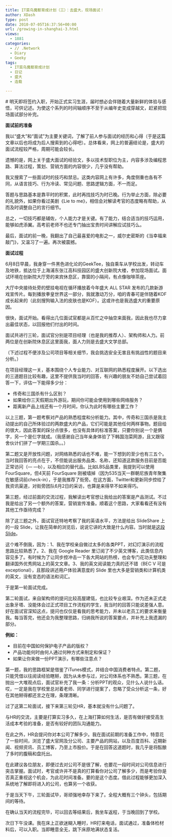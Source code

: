 ```yaml
---
title: IT菜鸟魔都育成计划（三）：去盛大，现场面试！
author: XDash
type: post
date: 2010-07-05T16:37:56+00:00
url: /growing-in-shanghai-3.html
views:
  - 1881
categories:
  - // .Network
  - Diary
  - Geeky
tags:
  - IT菜鸟魔都育成计划
  - 日记
  - 盛大
  - 连载

---
```

\# 明天即将签约入职，开始正式实习生涯，届时想必会伴随着大量新鲜的体验与感悟，可供记述。为使这个系列的时间轴顺序不至于从编年史变成穿越文，赶紧把现场面试部分补完。

**面试前的准备**

我以“盛大”和“面试”为主要关键词，了解了前人参与面试的经历和心得（于是这篇文章以后也将成为后人搜索到的心得吧）。总体看来，网上的普遍结论是，盛大的面试流程较严格，周期可能会较长。

遗憾的是，网上关于盛大面试的经验文，多以技术型职位为主，内容多涉及编程思路、算法过程，策划、营销方面的内容很少，几乎没有帮助。

我又搜索了一些面试时的技巧和禁忌。这类内容网上有许多，角度侧重也各有不同，从语言技巧、行为冷读、常见问题、思路逻辑方面，不一而足。

答题与思路基本是靠平时的积累，此时再找技巧为时已晚。行为举止方面，除必要的礼貌外，如果你看过美剧《Lie to me》，相信会对解读考官的态度略有帮助，从而及时调整自己的言行细节。

总之，一切技巧都是辅佐，个人能力才是关键。有了能力，结合适当的技巧运用，能够如虎添翼。高考前老师不也还专门抽出宝贵时间讲解应试技巧么。

最后，面试的前一晚，我翻出了自己最喜爱的电影之一，威尔史密斯的《当幸福来敲门》，又温习了一遍。再次被震撼。

<!--more-->

**面试过程**

6月8日早晨，我身穿一件黑色进化论的GeekTee，独自乘车从学校出发，转动车及地铁，抵达位于上海浦东张江高科技园区的盛大创新院大楼，参加现场面试。面试环境在创新院大厅旁的来宾休息区，靠窗的小隔间，有点像咖啡茶座。

大厅中央接待处旁的壁挂电视在循环播放着今年盛大 ALL STAR 发布的几款新游戏宣传片。每到播放拳皇世界这一部分，我就激动万分，咱的青春可是伴随着KOF成长起来的（此刻搜狗输入法的皮肤也是KOF）。这或许也是我选盛大的重要原因。

很快，面试开始。看得出几位面试官都是从百忙之中抽空来面我，因此我也尽力拿出最佳状态，以回报他们付出的时间。

面试共进行三轮，面试官分别是项目经理（也是我的推荐人）、架构师和人力。前两位是在创新院休息区这里面我，面人力则是去盛大文学总部。

（下述过程不便涉及公司项目等相关细节，我会挑选安全无害且有挑战性的题目来分析。）

在项目经理这一关，基本围绕个人专业能力、对互联网的熟悉程度展开。以下选出的三道题目比较有趣，这里不提供我当时的回答，有兴趣的朋友不妨自己尝试着回答一下，评估一下能得多少分：

  * 传奇和三国杀有什么区别？
  * 如果给你三天假期出外游玩，期间你可能会使用到哪些网络服务？
  * 距离新产品上线还有一个月时间，你认为此时有哪些主要工作？

以上三题，第一题考察对产品的熟悉程度和分析能力。其中，传奇和三国杀是我主动提出的自己所体验过的两款盛大的产品，它们可能是其他任何两样事物。题目给的很大，因此答案的踩分点很多，也没有具体的标准答案，只要你别说一个是俩字，另一个是仨字就成。（我感谢自己当年亲身体验了下韩国泡菜网游，且又跟宿舍伙计们拼了一学期三国杀。。）

第二题又是开放性问题，对网络熟悉的话也不难，能一下想到的至少也有三五个。当时我回答的亮点在于，不但能说出服务品类、名称，还知道这款服务目前是否能正常访问（— —b），以及相应的替代品。比如LBS品类里，我提到可以使用 FourSquare，但4天前 FourSquare 刚被墙掉（因为535当天一群朝尼族青年聚集在敏感词前check-in），于是我推荐了街旁。在这方面，Twitter和更新同步控给了我资讯渠道，对街旁团队6月2日的采访，也算是来得早不如来得巧。

第三题，经过前面的交流过程，我解读出考官想让我给出的答案是产品测试。不过我是给出了另一个额外的答案，营销宣传准备。顺着这个思路，大家看看还有没有其他工作亟待完成？

除了这三题之外，面试官还特地考察了我的英语水平，方法是给出 SlideShare 上的一段 Slide，让我在简单的浏览后，说说它讲的大致是什么内容。当时就是<a href="http://gengrenjie.com/2010/06/13/designing-for-delight/" target="_blank">这段 Slide</a>。

这个难不倒我，因为：1、我在学校亲自做过太多的各类PPT，对幻灯演示的流程思路比较熟悉了。2、我在 Google Reader 里订阅了不少英文博客，此类信息内容见多了。有时候为了让同步控冲击一下各大网站的热榜，也会专门花功夫整理和翻译国外优秀网站上的英文文章。3、我的英文阅读能力真的还不错（BEC V 可是 exceptional），且那段讲述用户体验满意度的 Slide 里也大多是营销类和计算机类的英文，没有变态的语法和词汇。

于是第一轮面试完成。

第二轮面试，来自架构师的提问比较高屋建瓴，也比较专业艰深。作为还未正式走出象牙塔、没能体会过正式项目工作流程的学生，我当时的回答只能说差强人意。好在面试官深知这点，提问也仅仅是看我的思考能力，并未以老员工的要求来衡量我。每当答完，他还会为我整理思路，归纳我所说的答案要点，并补充上我遗漏的部分。

**例如：**

  * 目前在中国如何保护电子产品的版权？
  * 产品功能何时由何人通过何种方式来制定和保证？
  * 如果让你来做一份PPT演示，有哪些注意点？

第一题，我的思路框架是借鉴了iTunes模式，并结合中国消费者特点。第二题，只能凭借以往阅读经验瞎掰，因为从未参与过，对公司体系也不熟悉。第三题，在抛出一大堆观点后，面试官补充了我一条：分析PPT的观众，见什么人说什么话。哎，一定是我在学校里总对着老师、同学进行提案了，忽略了受众分析这一条，好在其他掰得都还言之在理，条理清晰。

过了这第二轮面试，接下来第三轮见HR，基本就没有什么问题了。

与HR的交流，主要是打算实习多久，在上海打算如何生活，是否有做好接受高生活成本考验的准备，是否有较好的团队沟通能力。

在此之外，HR会提问你对本公司了解多少。我在面试前期的准备工作中，特意花了一些时间，浏览了盛大官网及分公司、主要产品的网站，以及百度百科、近期新闻、视频资讯、员工博客，乃至上市股价。于是在回答这道题时，我几乎是将酝酿了多时的腹稿和盘托出。

在此建议各位朋友，即便过去对公司不是很了解，也要花一段时间对公司信息进行突击掌握。面试时，考官或许并不是真的打算看你对公司了解多少，而是考验你是否真正重视这个机会，为此花时间准备。要的是这个态度。借此过程能够更加深入系统地了解即将进入的公司，也算另一个收获。

于是当天下午，三轮面试毕，哥顽强地幸存下来了。全程大概有三个钟头，包括期间的等待。

在确认当天的流程完毕，可以回去等结果后，我坐车返程，于当晚回到了学校。

次日下午没课。我在床上正欲迷糊入睡时，HR打来电话，面试通过，准备体检材料后，可以入职。当即睡意全无，跳下床原地满状态复活。